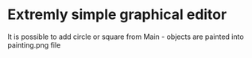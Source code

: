 # Extremly simple graphical editor
It is possible to add circle or square from Main - objects are painted into painting.png file
